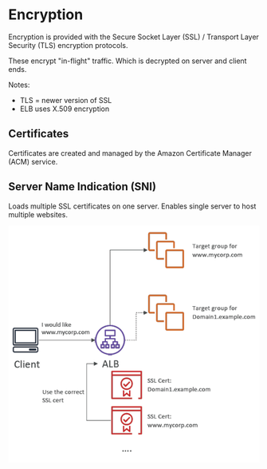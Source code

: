 # Encryption

Encryption is provided with the Secure Socket Layer (SSL) / Transport Layer Security (TLS) encryption protocols.

These encrypt "in-flight" traffic. Which is decrypted on server and client ends.

Notes: 
- TLS = newer version of SSL
- ELB uses X.509 encryption

## Certificates

Certificates are created and managed by the Amazon Certificate Manager (ACM) service.

## Server Name Indication (SNI)

Loads multiple SSL certificates on one server. Enables single server to host multiple websites.

![](./../../../img/sni_structure.png)
